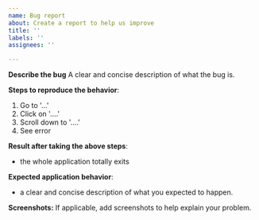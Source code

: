 ```yaml
---
name: Bug report
about: Create a report to help us improve
title: ''
labels: ''
assignees: ''

---
```


**Describe the bug**
A clear and concise description of what the bug is.

**Steps to reproduce the behavior**:
1. Go to '...'
2. Click on '....'
3. Scroll down to '....'
4. See error

**Result after taking the above steps**:
- the whole application totally exits

**Expected application behavior**:
- a clear and concise description of what you expected to happen.

**Screenshots:**
If applicable, add screenshots to help explain your problem.

